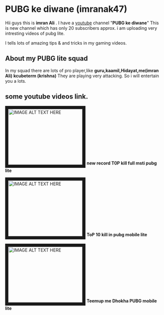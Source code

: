# PUBG ke diwane (imranak47)

Hii guys this is **imran Ali** . I have a [youtube](https://m.youtube.com/channel/UCcrAkiJk8kQkAxSfdF6KYHg ) channel "**PUBG ke diwane**"
This is new channel which has only 20 subscribers approx.
i am uploading very intresting videos of pubg lite.


I tells lots of amazing tips & and tricks in my gaming videos.

## About my PUBG lite squad
 
In my squad there are lots of pro player,like **guru,kaamil,Hidayat,me(imran Ali) kcubeterm (krishna)**
They are playing very attacking.
So i will entertain you a lots.


## some youtube videos link.


<a href="http://www.youtube.com/watch?feature=player_embedded&v=KRV9RcWvjC4
" target="_blank"><img src="http://img.youtube.com/vi/KRV9RcWvjC4/0.jpg" 
alt="IMAGE ALT TEXT HERE" width="240" height="180" border="10" /></a>
**new record T0P kill full msti pubg lite**

<a href="http://www.youtube.com/watch?feature=player_embedded&v=NtQ5OZ5fPe4
" target="_blank"><img src="http://img.youtube.com/vi/NtQ5OZ5fPe4/0.jpg" 
alt="IMAGE ALT TEXT HERE" width="240" height="180" border="10" /></a>
**ToP 10 kill in pubg mobile lite**


<a href="http://www.youtube.com/watch?feature=player_embedded&v=i5qTUy3EkxU
" target="_blank"><img src="http://img.youtube.com/vi/i5qTUy3EkxU/0.jpg" 
alt="IMAGE ALT TEXT HERE" width="240" height="180" border="10" /></a>
**Teemup me Dhokha PUBG mobile lite**




